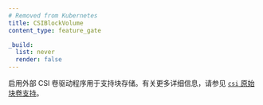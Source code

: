 ```yaml
---
# Removed from Kubernetes
title: CSIBlockVolume
content_type: feature_gate

_build:
  list: never
  render: false
---
```

<!--
Enable external CSI volume drivers to support block storage.
See [`csi` raw block volume support](/docs/concepts/storage/volumes/#csi-raw-block-volume-support)
for more details.
-->
启用外部 CSI 卷驱动程序用于支持块存储。有关更多详细信息，请参见
[`csi` 原始块卷支持](/zh-cn/docs/concepts/storage/volumes/#csi-raw-block-volume-support)。
